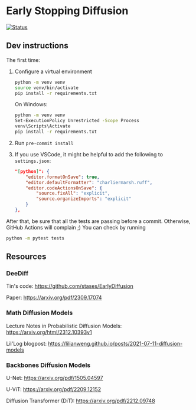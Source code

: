 # Early Stopping Diffusion

[![Status](https://github.com/razvanmatisan/early-stopping-diffusion/actions/workflows/python.yml/badge.svg)](https://github.com/razvanmatisan/early-stopping-diffusion/actions/workflows/python.yml)

## Dev instructions
The first time:
1. Configure a virtual environment
    ```bash
    python -m venv venv
    source venv/bin/activate
    pip install -r requirements.txt
    ```

    On Windows:
    ```bash
    python -m venv venv
    Set-ExecutionPolicy Unrestricted -Scope Process
    venv\Scripts\Activate
    pip install -r requirements.txt
    ```

2. Run `pre-commit install`
3. If you use VSCode, it might be helpful to add the following to `settings.json`:
    ```json
    "[python]": {
        "editor.formatOnSave": true,
        "editor.defaultFormatter": "charliermarsh.ruff",
        "editor.codeActionsOnSave": {
            "source.fixAll": "explicit",
            "source.organizeImports": "explicit"
        }
    },
    ```

After that, be sure that all the tests are passing before a commit. Otherwise, GitHub Actions will complain ;) You can check by running
```bash
python -m pytest tests
```

## Resources
### DeeDiff

Tin's code: https://github.com/stases/EarlyDiffusion

Paper: https://arxiv.org/pdf/2309.17074

### Math Diffusion Models

Lecture Notes in Probabilistic Diffusion Models: https://arxiv.org/html/2312.10393v1

Lil'Log blogpost: https://lilianweng.github.io/posts/2021-07-11-diffusion-models

### Backbones Diffusion Models

U-Net: https://arxiv.org/pdf/1505.04597

U-ViT: https://arxiv.org/pdf/2209.12152

Diffusion Transformer (DiT): https://arxiv.org/pdf/2212.09748
